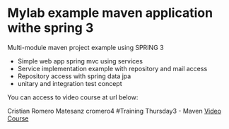 Mylab example maven application withe spring 3
==============

Multi-module maven project example using SPRING 3

- Simple web app spring mvc using services
- Service implementation example with repository and mail access
- Repository access with spring data jpa
- unitary and integration test concept

You can access to video course at url below:


Cristian Romero Matesanz cromero4 #Training Thursday3 - Maven [Video Course](https://www.youtube.com/watch?v=kUxSyVCLcQI "Cristian Romero Matesanz cromero4 #Training Thursday3 - Maven")
